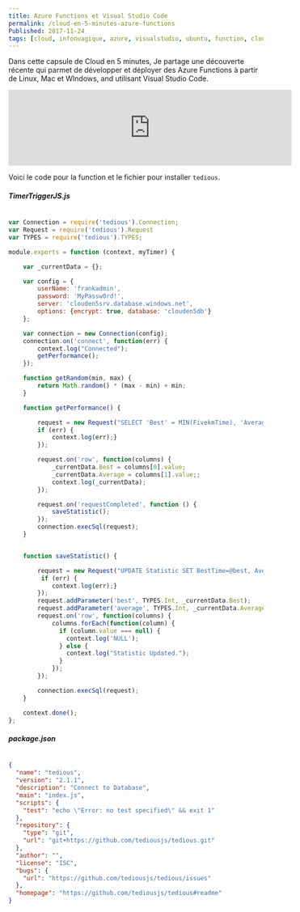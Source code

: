 ```yaml
---
title: Azure Functions et Visual Studio Code
permalink: /cloud-en-5-minutes-azure-functions
Published: 2017-11-24
tags: [cloud, infonuagique, azure, visualstudio, ubuntu, function, clouden5, code, vscode]
---
```


Dans cette capsule de Cloud en 5 minutes, Je partage une découverte récente qui parmet de développer et déployer des Azure Functions à partir de Linux, Mac et WIndows, and utilisant Visual Studio Code.

<div class="container ">
<iframe class="youtubevideo" width="560"  src="https://www.youtube.com/embed/ilCpq29_vaE" frameborder="0" allowfullscreen></iframe>
</div>

Voici le code pour la function et le fichier pour installer `tedious`.

##### TimerTriggerJS.js

```javascript

var Connection = require('tedious').Connection;
var Request = require('tedious').Request
var TYPES = require('tedious').TYPES;

module.exports = function (context, myTimer) {

    var _currentData = {};

    var config = {
        userName: 'frankadmin',
        password: 'MyPassw0rd!',
        server: 'clouden5srv.database.windows.net',
        options: {encrypt: true, database: 'clouden5db'}
    };

    var connection = new Connection(config);
    connection.on('connect', function(err) {
        context.log("Connected");
        getPerformance();
    });

    function getRandom(min, max) {
        return Math.random() * (max - min) + min;
    }

    function getPerformance() {

        request = new Request("SELECT 'Best' = MIN(FivekmTime), 'Average' = AVG(FivekmTime) FROM RunnerPerformance;", function(err) {
        if (err) {
            context.log(err);}
        });

        request.on('row', function(columns) {
            _currentData.Best = columns[0].value;
            _currentData.Average = columns[1].value;;
            context.log(_currentData);
        });

        request.on('requestCompleted', function () {
            saveStatistic();
        });
        connection.execSql(request);
    }


    function saveStatistic() {

        request = new Request("UPDATE Statistic SET BestTime=@best, AverageTime=@average;", function(err) {
         if (err) {
            context.log(err);}
        });
        request.addParameter('best', TYPES.Int, _currentData.Best);
        request.addParameter('average', TYPES.Int, _currentData.Average);
        request.on('row', function(columns) {
            columns.forEach(function(column) {
              if (column.value === null) {
                context.log('NULL');
              } else {
                context.log("Statistic Updated.");
              }
            });
        });

        connection.execSql(request);
    }

    context.done();
};

```



##### package.json
```json

{
  "name": "tedious",
  "version": "2.1.1",
  "description": "Connect to Database",
  "main": "index.js",
  "scripts": {
    "test": "echo \"Error: no test specified\" && exit 1"
  },
  "repository": {
    "type": "git",
    "url": "git+https://github.com/tediousjs/tedious.git"
  },
  "author": "",
  "license": "ISC",
  "bugs": {
    "url": "https://github.com/tediousjs/tedious/issues"
  },
  "homepage": "https://github.com/tediousjs/tedious#readme"
}

```


